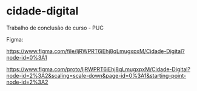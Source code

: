 # cidade-digital
Trabalho de conclusão de curso - PUC 



Figma:

https://www.figma.com/file/ljRWPRT6iEhj8qLmugxpxM/Cidade-Digital?node-id=0%3A1

https://www.figma.com/proto/ljRWPRT6iEhj8qLmugxpxM/Cidade-Digital?node-id=2%3A2&scaling=scale-down&page-id=0%3A1&starting-point-node-id=2%3A2
